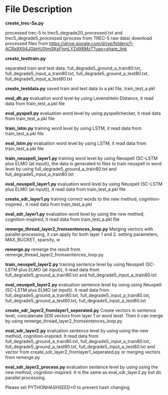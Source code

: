 # File Description

**create_trec-5a.py**

processed trec-5 to trec5_degrade20_processed.txt and trec5_degrade5_processed (process from  TREC-5 raw data) download processed files from https://drive.google.com/drive/folders/1-ACRx8X94JGbHU0tmSKsFhmLYZdX6MzT?usp=share_link

**create_testtrain.py**

separated train and test data, full_degrade5_ground_a_train80.txt, full_degrade5_input_a_train80.txt, full_degrade5_ground_a_test80.txt, full_degrade5_input_a_test80.txt

**create_testdata.py**
saved train and test data to a pkl file, train_test_a.pkl

**eval_dh.py**
evaluation word level by using Levenshtein Distance, it read data from  train_test_a.pkl file

**eval_pyspell.py**
evaluation word level by using pyspellchecker, it read data from  train_test_a.pkl file

**train_lstm.py**
training word level by using  LSTM, it read data from  train_test_a.pkl file

**eval_lstm.py**
evaluation word level by using LSTM, it read data from  train_test_a.pkl file

**train_neuspell_layer1.py**
training word level by using  Neuspell (SC-LSTM plus ELMO (at input)), the data is generated to files to train neuspell in word level by using  full_degrade5_ground_a_train80.txt and  full_degrade5_input_a_train80.txt

**eval_neuspell_layer1.py**
evaluation word level by using  Neuspell (SC-LSTM plus ELMO (at input)), it read data from  train_test_a.pkl file

**create_sdr_layer1.py**
training correct words to the new method, cognition-inspired  , it read data from  train_test_a.pkl

**eval_sdr_layer1.py**
evaluation word level by using the new method, cognition-inspired, it read data from  train_test_a.pkl file

**remerge_thread_layer2_fromsentences_loop.py**
Merging vectors with parallel processing, it can apply for both layer 1 and 2. setting parameters, MAX_BUCKET, sparsity, w

**remerge.py**
remerge the result from remerge_thread_layer2_fromsentences_loop.py

**train_neuspell_layer2.py**
training sentence level by using  Neuspell (SC-LSTM plus ELMO (at input)), it read data from  full_degrade5_ground_a_train80.txt and  full_degrade5_input_a_train80.txt

**eval_neuspell_layer2.py**
evaluation sentence level by using using  Neuspell (SC-LSTM plus ELMO (at input)). It read data from   full_degrade5_ground_a_train80.txt, full_degrade5_input_a_train80.txt, full_degrade5_ground_a_test80.txt, full_degrade5_input_a_test80.txt

**create_sdr_layer2_fromlayer1_seperated.py**
Create vectors in sentence level, concatenate SDR vectors from layer 1 or word level. Then it can merge by using remerge_thread_layer2_fromsentences_loop.py

**eval_sdr_layer2.py**
evaluation sentence level by using using the new method, cognition-inspired. It read data from   full_degrade5_ground_a_train80.txt, full_degrade5_input_a_train80.txt, full_degrade5_ground_a_test80.txt, full_degrade5_input_a_test80.txt and vector from create_sdr_layer2_fromlayer1_seperated.py or merging vectors from remerge.py

**eval_sdr_layer2_process.py**
evaluation sentence level by using using the new method, cognition-inspired. It is the same as eval_sdr_layer2.py but do parallel processing.

Please set PYTHONHASHSEED=0 to prevent hash changing
